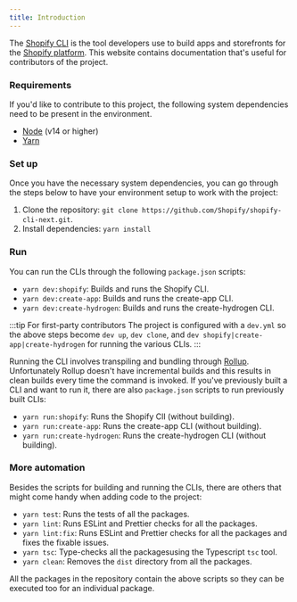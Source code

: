 ```yaml
---
title: Introduction
---
```


The [Shopify CLI](https://github.com/shopify/shopify-cli-next) is the tool developers use to build apps and storefronts for the [Shopify platform](https://shopify.dev).
This website contains documentation that's useful for contributors of the project.

### Requirements

If you'd like to contribute to this project, the following system dependencies need to be present in the environment.

- [Node](https://nodejs.org/en/) (v14 or higher)
- [Yarn](https://yarnpkg.com/)

### Set up

Once you have the necessary system dependencies,
you can go through the steps below to have your environment setup to work with the project:

1. Clone the repository: `git clone https://github.com/Shopify/shopify-cli-next.git`.
2. Install dependencies: `yarn install`

### Run

You can run the CLIs through the following `package.json` scripts:

- `yarn dev:shopify`: Builds and runs the Shopify CLI.
- `yarn dev:create-app`: Builds and runs the create-app CLI.
- `yarn dev:create-hydrogen`: Builds and runs the create-hydrogen CLI.

:::tip For first-party contributors
The project is configured with a `dev.yml` so the above steps become `dev up`, `dev clone`, and `dev shopify|create-app|create-hydrogen` for running the various CLIs.
:::

Running the CLI involves transpiling and bundling through [Rollup](https://rollupjs.org).
Unfortunately Rollup doesn't have incremental builds and this results in clean builds every time the command is invoked.
If you've previously built a CLI and want to run it, there are also `package.json` scripts to run previously built CLIs:

- `yarn run:shopify`: Runs the Shopify ClI (without building).
- `yarn run:create-app`: Runs the create-app CLI (without building).
- `yarn run:create-hydrogen`: Runs the create-hydrogen CLI (without building).

### More automation

Besides the scripts for building and running the CLIs, there are others that might come handy when adding code to the project:

- `yarn test`: Runs the tests of all the packages.
- `yarn lint`: Runs ESLint and Prettier checks for all the packages.
- `yarn lint:fix`: Runs ESLint and Prettier checks for all the packages and fixes the fixable issues.
- `yarn tsc`: Type-checks all the packagesusing the Typescript `tsc` tool.
- `yarn clean`: Removes the `dist` directory from all the packages.

All the packages in the repository contain the above scripts so they can be executed too for an individual package.
